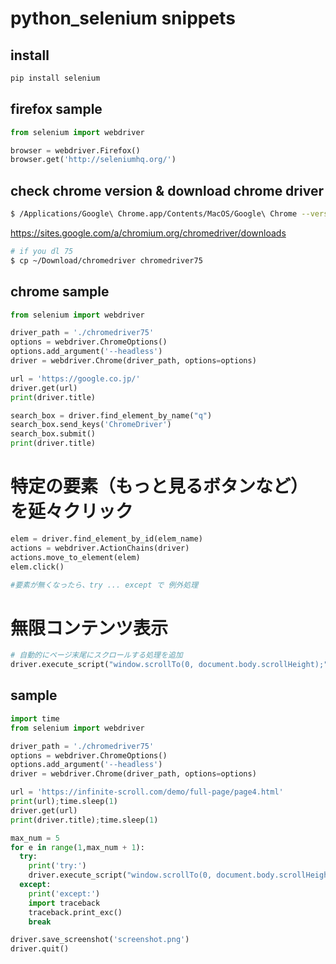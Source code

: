 # python_selenium snippets

## install
```bash
pip install selenium
```

## firefox sample
```python
from selenium import webdriver

browser = webdriver.Firefox()
browser.get('http://seleniumhq.org/')
```

## check chrome version & download chrome driver 

```bash
$ /Applications/Google\ Chrome.app/Contents/MacOS/Google\ Chrome --version
```

https://sites.google.com/a/chromium.org/chromedriver/downloads

```bash
# if you dl 75
$ cp ~/Download/chromedriver chromedriver75
```

## chrome sample

```py
from selenium import webdriver

driver_path = './chromedriver75'
options = webdriver.ChromeOptions()
options.add_argument('--headless')
driver = webdriver.Chrome(driver_path, options=options)

url = 'https://google.co.jp/'
driver.get(url)
print(driver.title)

search_box = driver.find_element_by_name("q")
search_box.send_keys('ChromeDriver')
search_box.submit()
print(driver.title)
```

# 特定の要素（もっと見るボタンなど）　を延々クリック
```py
elem = driver.find_element_by_id(elem_name)
actions = webdriver.ActionChains(driver)
actions.move_to_element(elem)
elem.click()

#要素が無くなったら、try ... except で 例外処理
```

# 無限コンテンツ表示
```py
# 自動的にページ末尾にスクロールする処理を追加
driver.execute_script("window.scrollTo(0, document.body.scrollHeight);")
```

## sample
```py
import time
from selenium import webdriver

driver_path = './chromedriver75'
options = webdriver.ChromeOptions()
options.add_argument('--headless')
driver = webdriver.Chrome(driver_path, options=options)

url = 'https://infinite-scroll.com/demo/full-page/page4.html'
print(url);time.sleep(1)
driver.get(url)
print(driver.title);time.sleep(1)

max_num = 5
for e in range(1,max_num + 1):
  try:
    print('try:')
    driver.execute_script("window.scrollTo(0, document.body.scrollHeight);")
  except:
    print('except:')
    import traceback
    traceback.print_exc()
    break

driver.save_screenshot('screenshot.png')
driver.quit()
```


